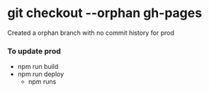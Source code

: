 # git checkout --orphan gh-pages
Created a orphan branch with no commit history for prod

### To update prod
- npm run build
- npm run deploy
  - npm runs <script>
    - script being "gh-pages -d dist"
      - "gh-pages" is the branch
      - "-d dist" is the directory **dist** is being pushed to the branch

# 